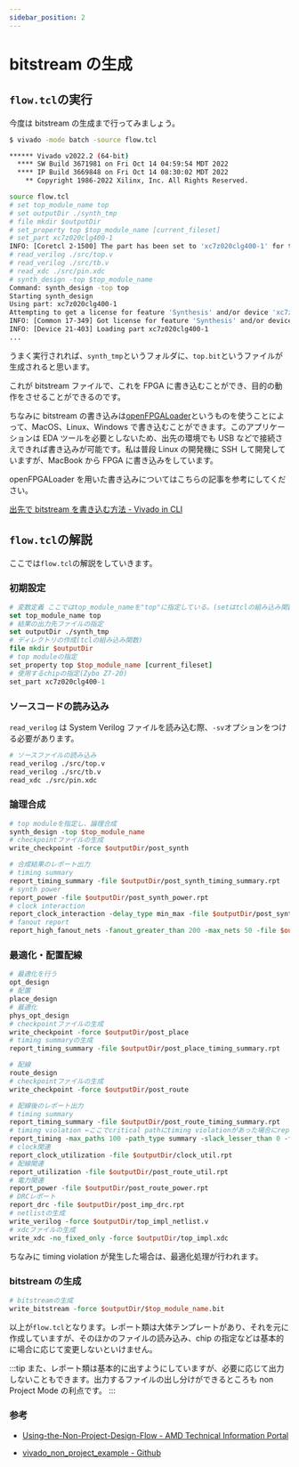 ```yaml
---
sidebar_position: 2
---
```


# bitstream の生成

## `flow.tcl`の実行

今度は bitstream の生成まで行ってみましょう。

```sh
$ vivado -mode batch -source flow.tcl

****** Vivado v2022.2 (64-bit)
  **** SW Build 3671981 on Fri Oct 14 04:59:54 MDT 2022
  **** IP Build 3669848 on Fri Oct 14 08:30:02 MDT 2022
    ** Copyright 1986-2022 Xilinx, Inc. All Rights Reserved.

source flow.tcl
# set top_module_name top
# set outputDir ./synth_tmp
# file mkdir $outputDir
# set_property top $top_module_name [current_fileset]
# set_part xc7z020clg400-1
INFO: [Coretcl 2-1500] The part has been set to 'xc7z020clg400-1' for the current project only. Run set_part -help for more details. To evaluate different speed grades in the current design, use the set_speed_grade command, or use the open_checkpoint -part command to change the part used by an existing checkpoint design.
# read_verilog ./src/top.v
# read_verilog ./src/tb.v
# read_xdc ./src/pin.xdc
# synth_design -top $top_module_name
Command: synth_design -top top
Starting synth_design
Using part: xc7z020clg400-1
Attempting to get a license for feature 'Synthesis' and/or device 'xc7z020'
INFO: [Common 17-349] Got license for feature 'Synthesis' and/or device 'xc7z020'
INFO: [Device 21-403] Loading part xc7z020clg400-1
...
```

うまく実行されれば、`synth_tmp`というフォルダに、`top.bit`というファイルが生成されると思います。

これが bitstream ファイルで、これを FPGA に書き込むことができ、目的の動作をさせることができるのです。

ちなみに bitstream の書き込みは[openFPGALoader](https://github.com/trabucayre/openFPGALoader)というものを使うことによって、MacOS、Linux、Windows で書き込むことができます。このアプリケーションは EDA ツールを必要としないため、出先の環境でも USB などで接続さえできれば書き込みが可能です。私は普段 Linux の開発機に SSH して開発していますが、MacBook から FPGA に書き込みをしています。

openFPGALoader を用いた書き込みについてはこちらの記事を参考にしてください。

[出先で bitstream を書き込む方法 - Vivado in CLI](/blog/write_bitstream)

## `flow.tcl`の解説

ここでは`flow.tcl`の解説をしていきます。

### 初期設定

```tcl
# 変数定義 ここではtop_module_nameを"top"に指定している。(setはtclの組み込み関数)
set top_module_name top
# 結果の出力先ファイルの指定
set outputDir ./synth_tmp
# ディレクトリの作成(tclの組み込み関数)
file mkdir $outputDir
# top moduleの指定
set_property top $top_module_name [current_fileset]
# 使用するchipの指定(Zybo Z7-20)
set_part xc7z020clg400-1
```

### ソースコードの読み込み

`read_verilog` は System Verilog ファイルを読み込む際、`-sv`オプションをつける必要があります。

```tcl
# ソースファイルの読み込み
read_verilog ./src/top.v
read_verilog ./src/tb.v
read_xdc ./src/pin.xdc
```

### 論理合成

```tcl
# top moduleを指定し、論理合成
synth_design -top $top_module_name
# checkpointファイルの生成
write_checkpoint -force $outputDir/post_synth

# 合成結果のレポート出力
# timing summary
report_timing_summary -file $outputDir/post_synth_timing_summary.rpt
# synth power
report_power -file $outputDir/post_synth_power.rpt
# clock interaction
report_clock_interaction -delay_type min_max -file $outputDir/post_synth_clock_interaction.rpt
# fanout report
report_high_fanout_nets -fanout_greater_than 200 -max_nets 50 -file $outputDir/post_synth_high_fanout_nets.rpt
```

### 最適化・配置配線

```tcl
# 最適化を行う
opt_design
# 配置
place_design
# 最適化
phys_opt_design
# checkpointファイルの生成
write_checkpoint -force $outputDir/post_place
# timing summaryの生成
report_timing_summary -file $outputDir/post_place_timing_summary.rpt

# 配線
route_design
# checkpointファイルの生成
write_checkpoint -force $outputDir/post_route

# 配線後のレポート出力
# timing summary
report_timing_summary -file $outputDir/post_route_timing_summary.rpt
# timing violation ←ここでcritical pathにtiming violationがあった場合にreportが出る。
report_timing -max_paths 100 -path_type summary -slack_lesser_than 0 -file $outputDir/post_route_setup_timing_violations.rpt
# clock関連
report_clock_utilization -file $outputDir/clock_util.rpt
# 配線関連
report_utilization -file $outputDir/post_route_util.rpt
# 電力関連
report_power -file $outputDir/post_route_power.rpt
# DRCレポート
report_drc -file $outputDir/post_imp_drc.rpt
# netlistの生成
write_verilog -force $outputDir/top_impl_netlist.v
# xdcファイルの生成
write_xdc -no_fixed_only -force $outputDir/top_impl.xdc
```

ちなみに timing violation が発生した場合は、最適化処理が行われます。

### bitstream の生成

```tcl
# bitstreamの生成
write_bitstream -force $outputDir/$top_module_name.bit
```

以上が`flow.tcl`となります。レポート類は大体テンプレートがあり、それを元に作成していますが、そのほかのファイルの読み込み、chip の指定などは基本的に場合に応じて変更しないといけません。

:::tip
また、レポート類は基本的に出すようにしていますが、必要に応じて出力しないこともできます。出力するファイルの出し分けができるところも non Project Mode の利点です。
:::

### 参考

- [Using-the-Non-Project-Design-Flow - AMD Technical Information Portal](https://docs.amd.com/r/2024.1-English/ug888-vivado-design-flows-overview-tutorial/Using-the-Non-Project-Design-Flow)

- [vivado_non_project_example - Github](https://github.com/kdurant/vivado_non_project_example)
